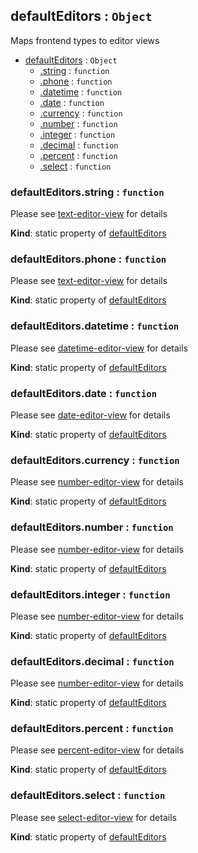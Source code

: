 ## defaultEditors : `Object`
<a name="module_defaultEditors"></a>

Maps frontend types to editor views


* [defaultEditors](#module_defaultEditors) : `Object`
  * [.string](#module_defaultEditors.string) : `function`
  * [.phone](#module_defaultEditors.phone) : `function`
  * [.datetime](#module_defaultEditors.datetime) : `function`
  * [.date](#module_defaultEditors.date) : `function`
  * [.currency](#module_defaultEditors.currency) : `function`
  * [.number](#module_defaultEditors.number) : `function`
  * [.integer](#module_defaultEditors.integer) : `function`
  * [.decimal](#module_defaultEditors.decimal) : `function`
  * [.percent](#module_defaultEditors.percent) : `function`
  * [.select](#module_defaultEditors.select) : `function`

<a name="module_defaultEditors.string"></a>
### defaultEditors.string : `function`
Please see [text-editor-view](../../../../FormBundle/Resources/doc/editor/text-editor-view.md) for details

**Kind**: static property of [defaultEditors](#module_defaultEditors)  
<a name="module_defaultEditors.phone"></a>
### defaultEditors.phone : `function`
Please see [text-editor-view](../../../../FormBundle/Resources/doc/editor/text-editor-view.md) for details

**Kind**: static property of [defaultEditors](#module_defaultEditors)  
<a name="module_defaultEditors.datetime"></a>
### defaultEditors.datetime : `function`
Please see [datetime-editor-view](../../../../FormBundle/Resources/doc/editor/datetime-editor-view.md)
for details

**Kind**: static property of [defaultEditors](#module_defaultEditors)  
<a name="module_defaultEditors.date"></a>
### defaultEditors.date : `function`
Please see [date-editor-view](../../../../FormBundle/Resources/doc/editor/date-editor-view.md) for details

**Kind**: static property of [defaultEditors](#module_defaultEditors)  
<a name="module_defaultEditors.currency"></a>
### defaultEditors.currency : `function`
Please see [number-editor-view](../../../../FormBundle/Resources/doc/editor/number-editor-view.md)
for details

**Kind**: static property of [defaultEditors](#module_defaultEditors)  
<a name="module_defaultEditors.number"></a>
### defaultEditors.number : `function`
Please see [number-editor-view](../../../../FormBundle/Resources/doc/editor/number-editor-view.md)
for details

**Kind**: static property of [defaultEditors](#module_defaultEditors)  
<a name="module_defaultEditors.integer"></a>
### defaultEditors.integer : `function`
Please see [number-editor-view](../../../../FormBundle/Resources/doc/editor/number-editor-view.md)
for details

**Kind**: static property of [defaultEditors](#module_defaultEditors)  
<a name="module_defaultEditors.decimal"></a>
### defaultEditors.decimal : `function`
Please see [number-editor-view](../../../../FormBundle/Resources/doc/editor/number-editor-view.md)
for details

**Kind**: static property of [defaultEditors](#module_defaultEditors)  
<a name="module_defaultEditors.percent"></a>
### defaultEditors.percent : `function`
Please see [percent-editor-view](../../../../FormBundle/Resources/doc/editor/percent-editor-view.md)
for details

**Kind**: static property of [defaultEditors](#module_defaultEditors)  
<a name="module_defaultEditors.select"></a>
### defaultEditors.select : `function`
Please see [select-editor-view](../../../../FormBundle/Resources/doc/editor/select-editor-view.md)
for details

**Kind**: static property of [defaultEditors](#module_defaultEditors)  

